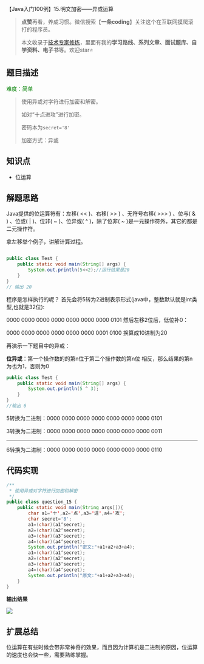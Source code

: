 【Java入门100例】15.明文加密——异或运算

> **点赞**再看，养成习惯。微信搜索【**一条coding**】关注这个在互联网摸爬滚打的程序员。
>
> 本文收录于[技术专家修炼](https://gitee.com/yitiaocoding/JavaExpert/blob/master/readme.md)，里面有我的**学习路线、系列文章、面试题库、自学资料、电子书**等。欢迎star⭐️

## 题目描述

<font color=green>难度：简单</font>

>使用异或对字符进行加密和解密。
>
>如对“十点进攻”进行加密。
>
>密码本为`secret='8'`
>
>加密方式：异或

## 知识点

- 位运算

## 解题思路

Java提供的位运算符有：左移( << )、右移( >> ) 、无符号右移( >>> ) 、位与( & ) 、位或( | )、位非( ~ )、位异或( ^ )，除了位非( ~ )是一元操作符外，其它的都是二元操作符。

拿左移举个例子，讲解计算过程。

```java

public class Test {
	public static void main(String[] args) {
		System.out.println(5<<2);//运行结果是20
	}
}
// 输出 20
```

程序是怎样执行的呢？
首先会将5转为2进制表示形式(java中，整数默认就是int类型,也就是32位):

0000 0000 0000 0000 0000 0000 0000 0101           然后左移2位后，低位补0：

0000 0000 0000 0000 0000 0000 0001 0100           换算成10进制为20

再演示一下题目中的异或：

**位异或**：第一个操作数的的第n位于第二个操作数的第n位 相反，那么结果的第n为也为1，否则为0

```java
public class Test {
	public static void main(String[] args) {
		System.out.println(5 ^ 3);
	}
}
//输出 6
```

5转换为二进制：0000 0000 0000 0000 0000 0000 0000 0101

3转换为二进制：0000 0000 0000 0000 0000 0000 0000 0011

-------------------------------------------------------------------------------------

6转换为二进制：0000 0000 0000 0000 0000 0000 0000 0110



## 代码实现

```java
/**
 * 使用异或对字符进行加密和解密
 */
public class question_15 {
    public static void main(String args[]){
        char a1='十',a2='点',a3='进',a4='攻';
        char secret='8';
        a1=(char)(a1^secret);
        a2=(char)(a2^secret);
        a3=(char)(a3^secret);
        a4=(char)(a4^secret);
        System.out.println("密文:"+a1+a2+a3+a4);
        a1=(char)(a1^secret);
        a2=(char)(a2^secret);
        a3=(char)(a3^secret);
        a4=(char)(a4^secret);
        System.out.println("原文:"+a1+a2+a3+a4);
    }
}
```

**输出结果**

![](https://yitiaoit.oss-cn-beijing.aliyuncs.com/img/image-20211121192657722.png)

## 扩展总结

位运算在有些时候会带非常神奇的效果，而且因为计算机是二进制的原因，位运算的速度也会快一些，需要熟练掌握。

